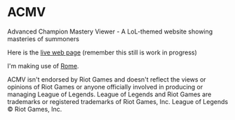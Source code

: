 # ACMV
Advanced Champion Mastery Viewer - A LoL-themed website showing masteries of summoners  

Here is the [live web page](http://brallos.tk/lol/acmv/) (remember this still is work in progress)  

I'm making use of [Rome](https://github.com/bevacqua/rome).  

ACMV isn't endorsed by Riot Games and doesn't reflect the views or opinions of
Riot Games or anyone officially involved in producing or managing League of
Legends. League of Legends and Riot Games are trademarks or registered trademarks
of Riot Games, Inc. League of Legends © Riot Games, Inc.
